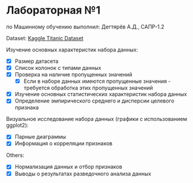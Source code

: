 # Лабораторная №1 
по Машинному обучению
выполнил: Дегтярёв А.Д., САПР-1.2

Dataset: [Kaggle Titanic Dataset](https://www.kaggle.com/c/titanic/data)

Изучение основных характеристик набора данных:
- [x] Размер датасета
- [x] Список колонок с типами данных
- [x] Проверка на наличие пропущенных значений
    - [x] Если в наборе данных имеются пропущенные значения - требуется обработка этих пропущенных значений
- [x] Изучение основных статистических характеристик набора данных
- [x] Определение эмпирического среднего и дисперсии целевого признака

Визуальное исследование набора данных (графики с использованием ggplot2):
- [x] Парные диаграммы
- [x] Информация о корреляции признаков

Others:
- [x] Нормализация данных и отбор признаков
- [x] Выводы о результатах разведочного анализа данных
